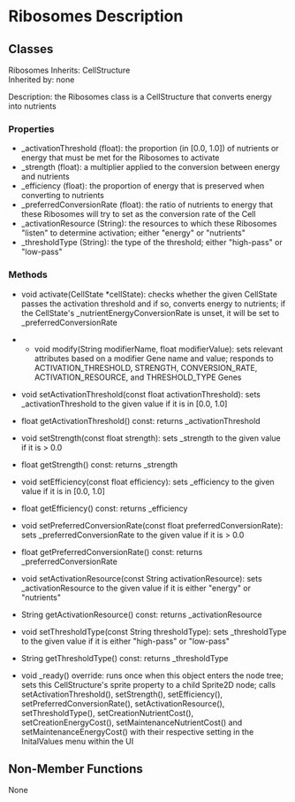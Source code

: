 # Ribosomes Description

## Classes

Ribosomes
Inherits: CellStructure  
Inherited by: none  

Description: the Ribosomes class is a CellStructure that converts energy into nutrients

### Properties
- _activationThreshold (float): the proportion (in [0.0, 1.0]) of nutrients or energy that must be met for the Ribosomes to activate
- _strength (float): a multiplier applied to the conversion between energy and nutrients
- _efficiency (float): the proportion of energy that is preserved when converting to nutrients
- _preferredConversionRate (float): the ratio of nutrients to energy that these Ribosomes will try to set as the conversion rate of the Cell
- _activationResource (String): the resources to which these Ribosomes "listen" to determine activation; either "energy" or "nutrients"
- _thresholdType (String): the type of the threshold; either "high-pass" or "low-pass"

### Methods
- void activate(CellState *cellState): checks whether the given CellState passes the activation threshold and if so, converts energy to nutrients; if the CellState's _nutrientEnergyConversionRate is unset, it will be set to _preferredConversionRate
- - void modify(String modifierName, float modifierValue): sets relevant attributes based on a modifier Gene name and value; responds to ACTIVATION_THRESHOLD, STRENGTH, CONVERSION_RATE, ACTIVATION_RESOURCE, and THRESHOLD_TYPE Genes

- void setActivationThreshold(const float activationThreshold): sets _activationThreshold to the given value if it is in [0.0, 1.0]
- float getActivationThreshold() const: returns _activationThreshold

- void setStrength(const float strength): sets _strength to the given value if it is > 0.0
- float getStrength() const: returns _strength

- void setEfficiency(const float efficiency): sets _efficiency to the given value if it is in [0.0, 1.0]
- float getEfficiency() const: returns _efficiency

- void setPreferredConversionRate(const float preferredConversionRate): sets _preferredConversionRate to the given value if it is > 0.0
- float getPreferredConversionRate() const: returns _preferredConversionRate

- void setActivationResource(const String activationResource): sets _activationResource to the given value if it is either "energy" or "nutrients"
- String getActivationResource() const: returns _activationResource

- void setThresholdType(const String thresholdType): sets _thresholdType to the given value if it is either "high-pass" or "low-pass"
- String getThresholdType() const: returns _thresholdType

- void _ready() override: runs once when this object enters the node tree; sets this CellStructure's sprite property to a child Sprite2D node; calls setActivationThreshold(), setStrength(), setEfficiency(), setPreferredConversionRate(), setActivationResource(), setThresholdType(), setCreationNutrientCost(), setCreationEnergyCost(), setMaintenanceNutrientCost() and setMaintenanceEnergyCost() with their respective setting in the InitalValues menu within the UI

## Non-Member Functions
None
